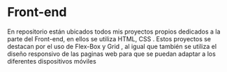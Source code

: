 # Front-end
En repositorio están ubicados todos mis proyectos propios dedicados a la parte del Front-end, en ellos se utiliza HTML, CSS .  Estos proyectos se destacan por el uso de Flex-Box y Grid , al igual que también se utiliza el  diseño responsivo de las paginas web para que se puedan adaptar a los diferentes dispositivos móviles 
